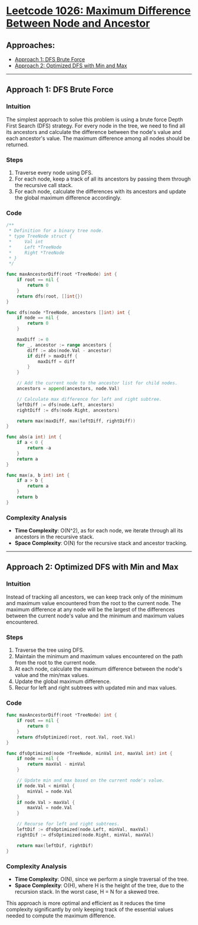 # [Leetcode 1026: Maximum Difference Between Node and Ancestor](https://leetcode.com/problems/maximum-difference-between-node-and-ancestor/)

## Approaches:

- [Approach 1: DFS Brute Force](#approach-1-dfs-brute-force)
- [Approach 2: Optimized DFS with Min and Max](#approach-2-optimized-dfs-with-min-and-max)

---

## Approach 1: DFS Brute Force

### Intuition

The simplest approach to solve this problem is using a brute force Depth First Search (DFS) strategy. For every node in the tree, we need to find all its ancestors and calculate the difference between the node's value and each ancestor's value. The maximum difference among all nodes should be returned.

### Steps

1. Traverse every node using DFS.
2. For each node, keep a track of all its ancestors by passing them through the recursive call stack.
3. For each node, calculate the differences with its ancestors and update the global maximum difference accordingly.

### Code

```go
/**
 * Definition for a binary tree node.
 * type TreeNode struct {
 *     Val int
 *     Left *TreeNode
 *     Right *TreeNode
 * }
 */

func maxAncestorDiff(root *TreeNode) int {
    if root == nil {
        return 0
    }
    return dfs(root, []int{})
}

func dfs(node *TreeNode, ancestors []int) int {
    if node == nil {
        return 0
    }

    maxDiff := 0
    for _, ancestor := range ancestors {
        diff := abs(node.Val - ancestor)
        if diff > maxDiff {
            maxDiff = diff
        }
    }

    // Add the current node to the ancestor list for child nodes.
    ancestors = append(ancestors, node.Val)

    // Calculate max difference for left and right subtree.
    leftDiff := dfs(node.Left, ancestors)
    rightDiff := dfs(node.Right, ancestors)

    return max(maxDiff, max(leftDiff, rightDiff))
}

func abs(a int) int {
    if a < 0 {
        return -a
    }
    return a
}

func max(a, b int) int {
    if a > b {
        return a
    }
    return b
}
```

### Complexity Analysis

- **Time Complexity**: O(N^2), as for each node, we iterate through all its ancestors in the recursive stack.
- **Space Complexity**: O(N) for the recursive stack and ancestor tracking.

---

## Approach 2: Optimized DFS with Min and Max

### Intuition

Instead of tracking all ancestors, we can keep track only of the minimum and maximum value encountered from the root to the current node. The maximum difference at any node will be the largest of the differences between the current node's value and the minimum and maximum values encountered.

### Steps

1. Traverse the tree using DFS.
2. Maintain the minimum and maximum values encountered on the path from the root to the current node.
3. At each node, calculate the maximum difference between the node's value and the min/max values.
4. Update the global maximum difference.
5. Recur for left and right subtrees with updated min and max values.

### Code

```go
func maxAncestorDiff(root *TreeNode) int {
    if root == nil {
        return 0
    }
    return dfsOptimized(root, root.Val, root.Val)
}

func dfsOptimized(node *TreeNode, minVal int, maxVal int) int {
    if node == nil {
        return maxVal - minVal
    }

    // Update min and max based on the current node's value.
    if node.Val < minVal {
        minVal = node.Val
    }
    if node.Val > maxVal {
        maxVal = node.Val
    }

    // Recurse for left and right subtrees.
    leftDif := dfsOptimized(node.Left, minVal, maxVal)
    rightDif := dfsOptimized(node.Right, minVal, maxVal)

    return max(leftDif, rightDif)
}
```

### Complexity Analysis

- **Time Complexity**: O(N), since we perform a single traversal of the tree.
- **Space Complexity**: O(H), where H is the height of the tree, due to the recursion stack. In the worst case, H = N for a skewed tree.

This approach is more optimal and efficient as it reduces the time complexity significantly by only keeping track of the essential values needed to compute the maximum difference.

